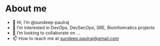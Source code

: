# About me

- 👋 Hi, I’m @sundeep-paulraj
- 👀 I’m interested in DevOps, DevSecOps, SRE, Bioinfomratics projects
- 💞️ I’m looking to collaborate on ...
- 📫 How to reach me at sundeep.paulraj@gmail.com

<!---
sundeep-paulraj/sundeep-paulraj is a ✨ special ✨ repository because its `README.md` (this file) appears on your GitHub profile.
You can click the Preview link to take a look at your changes.
--->
